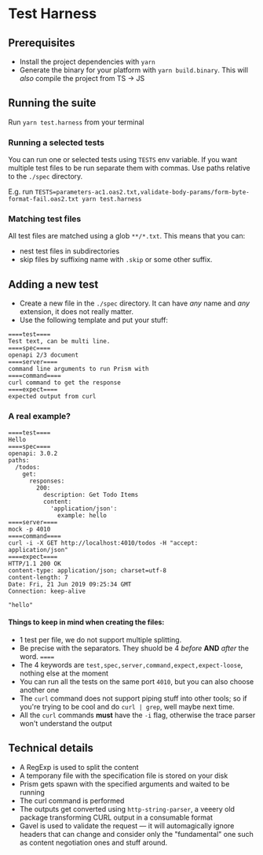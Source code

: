 # Test Harness

## Prerequisites

* Install the project dependencies with `yarn`
* Generate the binary for your platform with `yarn build.binary`. This will *also* compile the project from TS -> JS

## Running the suite

Run `yarn test.harness` from your terminal

### Running a selected tests

You can run one or selected tests using `TESTS` env variable.
If you want multiple test files to be run separate them with commas.
Use paths relative to the `./spec` directory.

E.g. run `TESTS=parameters-ac1.oas2.txt,validate-body-params/form-byte-format-fail.oas2.txt yarn test.harness`

### Matching test files

All test files are matched using a glob `**/*.txt`.
This means that you can:
- nest test files in subdirectories
- skip files by suffixing name with `.skip` or some other suffix.

## Adding a new test

* Create a new file in the `./spec` directory. It can have _any_ name and _any_ extension, it does not really matter.
* Use the following template and put your stuff:

```
====test====
Test text, can be multi line.
====spec====
openapi 2/3 document
====server====
command line arguments to run Prism with
====command====
curl command to get the response
====expect====
expected output from curl
```

### A real example?

```
====test====
Hello
====spec====
openapi: 3.0.2
paths:
  /todos:
    get:
      responses:
        200:
          description: Get Todo Items
          content:
            'application/json':
              example: hello
====server====
mock -p 4010
====command====
curl -i -X GET http://localhost:4010/todos -H "accept: application/json"
====expect====
HTTP/1.1 200 OK
content-type: application/json; charset=utf-8
content-length: 7
Date: Fri, 21 Jun 2019 09:25:34 GMT
Connection: keep-alive

"hello"
```

#### Things to keep in mind when creating the files:

* 1 test per file, we do not support multiple splitting.
* Be precise with the separators. They shuold be 4 *before* **AND** *after* the word. `====`
* The 4 keywords are `test,spec,server,command,expect,expect-loose`, nothing else at the moment
* You can run all the tests on the same port `4010`, but you can also choose another one
* The `curl` command does not support piping stuff into other tools; so if you're trying to be cool and do `curl | grep`, well maybe next time.
* All the `curl` commands **must** have the `-i` flag, otherwise the trace parser won't understand the output

## Technical details

* A RegExp is used to split the content
* A temporany file with the specification file is stored on your disk
* Prism gets spawn with the specified arguments and waited to be running
* The curl command is performed
* The outputs get converted using `http-string-parser`, a veeery old package transforming CURL output in a consumable format
* Gavel is used to validate the request — it will automagically ignore headers that can change and consider only the "fundamental" one such as content negotiation ones and stuff around.
